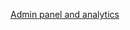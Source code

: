 [Admin panel and analytics](https://docs.google.com/document/d/1qXaTsskihxe6N4Y5Pb7J6-lgmzOTJZGdjpMBURbRAY0/edit)

